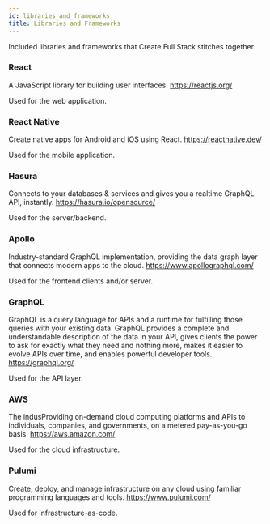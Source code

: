 ```yaml
---
id: libraries_and_frameworks
title: Libraries and Frameworks
---
```


Included libraries and frameworks that Create Full Stack stitches together.

### React

A JavaScript library for building user interfaces. https://reactjs.org/

Used for the web application.

### React Native

Create native apps for Android and iOS using React. https://reactnative.dev/

Used for the mobile application.

### Hasura

Connects to your databases & services and gives you a realtime GraphQL API, instantly. https://hasura.io/opensource/

Used for the server/backend.

### Apollo

Industry-standard GraphQL implementation, providing the data graph layer that connects modern apps to the cloud. https://www.apollographql.com/

Used for the frontend clients and/or server.

### GraphQL

GraphQL is a query language for APIs and a runtime for fulfilling those queries with your existing data. GraphQL provides a complete and understandable description of the data in your API, gives clients the power to ask for exactly what they need and nothing more, makes it easier to evolve APIs over time, and enables powerful developer tools. https://graphql.org/

Used for the API layer.

### AWS

The indusProviding on-demand cloud computing platforms and APIs to individuals, companies, and governments, on a metered pay-as-you-go basis. https://aws.amazon.com/

Used for the cloud infrastructure.

### Pulumi

Create, deploy, and manage infrastructure on any cloud using familiar programming languages and tools. https://www.pulumi.com/

Used for infrastructure-as-code.
